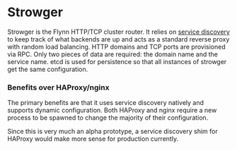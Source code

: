 # Strowger

Strowger is the Flynn HTTP/TCP cluster router. It relies on [service
discovery](https://github.com/flynn/go-discover) to keep track of what backends
are up and acts as a standard reverse proxy with random load balancing. HTTP
domains and TCP ports are provisioned via RPC. Only two pieces of data are
required: the domain name and the service name. etcd is used for persistence so
that all instances of strowger get the same configuration.

### Benefits over HAProxy/nginx

The primary benefits are that it uses service discovery natively and supports
dynamic configuration. Both HAProxy and nginx require a new process to be
spawned to change the majority of their configuration.

Since this is very much an alpha prototype, a service discovery shim for HAProxy
would make more sense for production currently.
